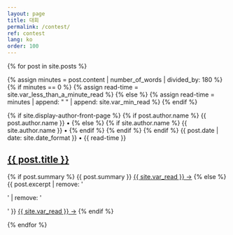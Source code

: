 ```yaml
---
layout: page
title: 대회
permalink: /contest/
ref: contest
lang: ko
order: 100
---
```

  
{% for post in site.posts %}

{% assign minutes = post.content | number_of_words | divided_by: 180 %}
{% if minutes == 0 %}
  {% assign read-time = site.var_less_than_a_minute_read %}
{% else %}
  {% assign read-time = minutes | append: "&nbsp;" | append: site.var_min_read %}
{% endif %}

  <article>
    <span class="meta">
      {% if site.display-author-front-page %}
        {% if post.author.name %}
          {{ post.author.name }} •
        {% else %}
          {% if site.author.name %}
            {{ site.author.name }} •
          {% endif %}
        {% endif %}
      {% endif %}
      {{ post.date | date: site.date_format }} • {{ read-time }}</span>
    <a href="{{ post.url | prepend: site.baseurl }}"><h1>{{ post.title }}</h1></a>
      <p>
      {% if post.summary %}
        {{ post.summary }}&nbsp;<a class="read-more" href="{{ post.url | prepend: site.baseurl }}">{{ site.var_read }}  →</a>
      {% else %}
        {{ post.excerpt | remove: '<p>' | remove: '</p>' }}&nbsp;<a class="read-more" href="{{ post.url | prepend: site.baseurl }}">{{ site.var_read }}  →</a>
      {% endif %}
      </p>

  </article>
{% endfor %}

<!-- {% if site.previous_page or site.next_page %}
  {% include pagination.html %}
{% endif %} -->